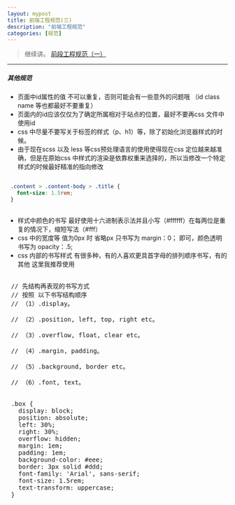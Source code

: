 ```yaml
---
layout: mypost
title: 前端工程规范(三)
description: "前端工程规范"
categories: [规范]
---
```


> 继续讲。 [前段工程规范（一）](http://alexmiao.com/posts/2018/08/02/%E5%89%8D%E7%AB%AF%E5%B7%A5%E7%A8%8B%E8%A7%84%E8%8C%83(%E4%B8%80).html)

---

##### 其他规范
 + 页面中id属性的值 不可以重复，否则可能会有一些意外的问题哦 （id class name 等也都最好不要重复）
 + 页面内的id应该仅仅为了确定所属相对于站点的位置，最好不要再css 文件中使用id
 + css 中尽量不要写关于标签的样式（p、h1）等，除了初始化浏览器样式的时候。
 + 由于现在scss 以及 less 等css预处理语言的使用使得现在css 定位越来越准确，但是在原始css 中样式的渲染是依靠权重来选择的，所以当修改一个特定样式的时候最好精准的指向修改
 
``` css
 
 .content > .content-body > .title {
   font-size: 1.5rem;
 }
 
```

 + 样式中颜色的书写 最好使用十六进制表示法并且小写（#ffffff）在每两位是重复的情况下，缩短写法（#fff）
 + css 中的宽度等 值为0px 时 省略px 只书写为 margin：0； 即可，颜色透明书写为 opacity：.5;
 + css 内部的书写样式 有很多种，有的人喜欢更具首字母的排列顺序书写，有的其他 这里我推荐使用
 
 <pre>
 
 // 先结构再表现的书写方式 
 // 按照 以下书写结构顺序
 // （1）.display。
    
 // （2）.position, left, top, right etc。
    
 // （3）.overflow, float, clear etc。
    
 // （4）.margin, padding。 
 
 // （5）.background, border etc。
 
 // （6）.font, text。
 
 
 .box {
   display: block;
   position: absolute;
   left: 30%;
   right: 30%;
   overflow: hidden;
   margin: 1em;
   padding: 1em;
   background-color: #eee;
   border: 3px solid #ddd;
   font-family: 'Arial', sans-serif;
   font-size: 1.5rem;
   text-transform: uppercase;
 }
 
 </pre>
